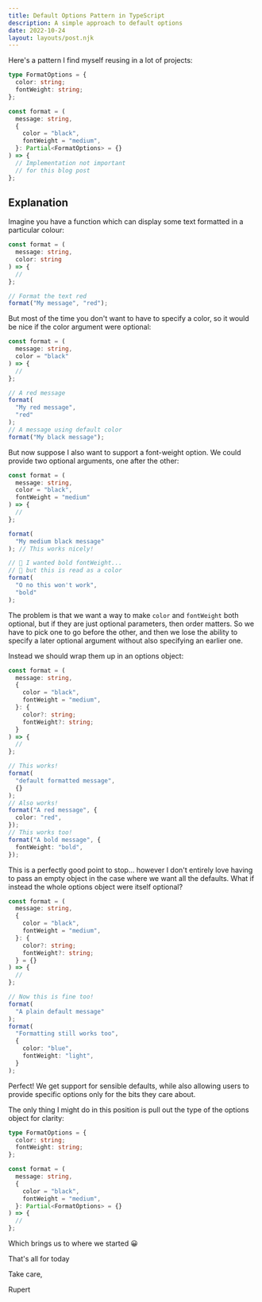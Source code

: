 ```yaml
---
title: Default Options Pattern in TypeScript
description: A simple approach to default options
date: 2022-10-24
layout: layouts/post.njk
---
```


Here's a pattern I find myself reusing in a lot of projects:

```ts
type FormatOptions = {
  color: string;
  fontWeight: string;
};

const format = (
  message: string,
  {
    color = "black",
    fontWeight = "medium",
  }: Partial<FormatOptions> = {}
) => {
  // Implementation not important
  // for this blog post
};
```

## Explanation

Imagine you have a function which can display some text formatted in a particular colour:

```ts
const format = (
  message: string,
  color: string
) => {
  //
};

// Format the text red
format("My message", "red");
```

But most of the time you don't want to have to specify a color, so it would be nice if the color argument were optional:

```ts
const format = (
  message: string,
  color = "black"
) => {
  //
};

// A red message
format(
  "My red message",
  "red"
);
// A message using default color
format("My black message");
```

But now suppose I also want to support a font-weight option. We could provide two optional arguments, one after the other:

```ts
const format = (
  message: string,
  color = "black",
  fontWeight = "medium"
) => {
  //
};

format(
  "My medium black message"
); // This works nicely!

// 🚨 I wanted bold fontWeight...
// 🚨 but this is read as a color
format(
  "O no this won't work",
  "bold"
);
```

The problem is that we want a way to make `color` and `fontWeight` both optional, but if they are just optional parameters, then order matters. So we have to pick one to go before the other, and then we lose the ability to specify a later optional argument without also specifying an earlier one.

Instead we should wrap them up in an options object:

```ts
const format = (
  message: string,
  {
    color = "black",
    fontWeight = "medium",
  }: {
    color?: string;
    fontWeight?: string;
  }
) => {
  //
};

// This works!
format(
  "default formatted message",
  {}
);
// Also works!
format("A red message", {
  color: "red",
});
// This works too!
format("A bold message", {
  fontWeight: "bold",
});
```

This is a perfectly good point to stop... however I don't entirely love having to pass an empty object in the case where we want all the defaults. What if instead the whole options object were itself optional?

```ts
const format = (
  message: string,
  {
    color = "black",
    fontWeight = "medium",
  }: {
    color?: string;
    fontWeight?: string;
  } = {}
) => {
  //
};

// Now this is fine too!
format(
  "A plain default message"
);
format(
  "Formatting still works too",
  {
    color: "blue",
    fontWeight: "light",
  }
);
```

Perfect! We get support for sensible defaults, while also allowing users to provide specific options only for the bits they care about.

The only thing I might do in this position is pull out the type of the options object for clarity:

```ts
type FormatOptions = {
  color: string;
  fontWeight: string;
};

const format = (
  message: string,
  {
    color = "black",
    fontWeight = "medium",
  }: Partial<FormatOptions> = {}
) => {
  //
};
```

Which brings us to where we started 😀

That's all for today

Take care,

Rupert
